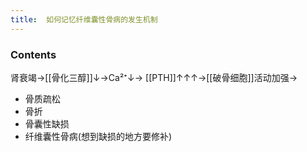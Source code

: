 ```yaml
---
title:  如何记忆纤维囊性骨病的发生机制
--- 
```


### Contents
肾衰竭→[[骨化三醇]]↓→Ca²⁺↓→ [[PTH]]↑↑↑→[[破骨细胞]]活动加强→
- 骨质疏松
- 骨折
- 骨囊性缺损
- 纤维囊性骨病(想到缺损的地方要修补)

